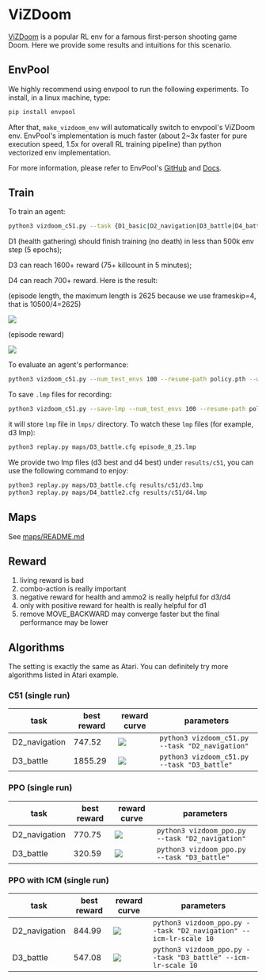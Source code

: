 # ViZDoom

[ViZDoom](https://github.com/mwydmuch/ViZDoom) is a popular RL env for a famous first-person shooting game Doom. Here we provide some results and intuitions for this scenario.

## EnvPool

We highly recommend using envpool to run the following experiments. To install, in a linux machine, type:

```bash
pip install envpool
```

After that, `make_vizdoom_env` will automatically switch to envpool's ViZDoom env. EnvPool's implementation is much faster (about 2\~3x faster for pure execution speed, 1.5x for overall RL training pipeline) than python vectorized env implementation.

For more information, please refer to EnvPool's [GitHub](https://github.com/sail-sg/envpool/) and [Docs](https://envpool.readthedocs.io/en/latest/api/vizdoom.html).

## Train

To train an agent:

```bash
python3 vizdoom_c51.py --task {D1_basic|D2_navigation|D3_battle|D4_battle2}
```

D1 (health gathering) should finish training (no death) in less than 500k env step (5 epochs);

D3 can reach 1600+ reward (75+ killcount in 5 minutes);

D4 can reach 700+ reward. Here is the result:

(episode length, the maximum length is 2625 because we use frameskip=4, that is 10500/4=2625)

![](results/c51/length.png)

(episode reward)

![](results/c51/reward.png)

To evaluate an agent's performance:

```bash
python3 vizdoom_c51.py --num_test_envs 100 --resume-path policy.pth --watch --task {D1_basic|D3_battle|D4_battle2}
```

To save `.lmp` files for recording:

```bash
python3 vizdoom_c51.py --save-lmp --num_test_envs 100 --resume-path policy.pth --watch --task {D1_basic|D3_battle|D4_battle2}
```

it will store `lmp` file in `lmps/` directory. To watch these `lmp` files (for example, d3 lmp):

```bash
python3 replay.py maps/D3_battle.cfg episode_8_25.lmp
```

We provide two lmp files (d3 best and d4 best) under `results/c51`, you can use the following command to enjoy:

```bash
python3 replay.py maps/D3_battle.cfg results/c51/d3.lmp
python3 replay.py maps/D4_battle2.cfg results/c51/d4.lmp
```

## Maps

See [maps/README.md](maps/README.md)

## Reward

1. living reward is bad
2. combo-action is really important
3. negative reward for health and ammo2 is really helpful for d3/d4
4. only with positive reward for health is really helpful for d1
5. remove MOVE_BACKWARD may converge faster but the final performance may be lower

## Algorithms

The setting is exactly the same as Atari. You can definitely try more algorithms listed in Atari example.

### C51 (single run)

| task                        | best reward | reward curve                          | parameters                                                   |
| --------------------------- | ----------- | ------------------------------------- | ------------------------------------------------------------ |
| D2_navigation          | 747.52          | ![](results/c51/D2_navigation_rew.png)         | `python3 vizdoom_c51.py --task "D2_navigation"` |
| D3_battle              | 1855.29          | ![](results/c51/D3_battle_rew.png)         | `python3 vizdoom_c51.py --task "D3_battle"` |

### PPO (single run)

| task                        | best reward | reward curve                          | parameters                                                   |
| --------------------------- | ----------- | ------------------------------------- | ------------------------------------------------------------ |
| D2_navigation          | 770.75          | ![](results/ppo/D2_navigation_rew.png)         | `python3 vizdoom_ppo.py --task "D2_navigation"` |
| D3_battle              | 320.59          | ![](results/ppo/D3_battle_rew.png)         | `python3 vizdoom_ppo.py --task "D3_battle"` |

### PPO with ICM (single run)

| task                        | best reward | reward curve                          | parameters                                                   |
| --------------------------- | ----------- | ------------------------------------- | ------------------------------------------------------------ |
| D2_navigation          | 844.99          | ![](results/ppo_icm/D2_navigation_rew.png)         | `python3 vizdoom_ppo.py --task "D2_navigation" --icm-lr-scale 10` |
| D3_battle              | 547.08          | ![](results/ppo_icm/D3_battle_rew.png)         | `python3 vizdoom_ppo.py --task "D3_battle" --icm-lr-scale 10` |
